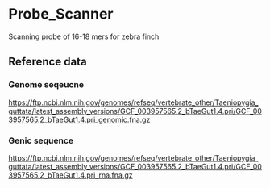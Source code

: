 # Probe_Scanner
Scanning probe of 16-18 mers for zebra finch

## Reference data
### Genome seqeucne
https://ftp.ncbi.nlm.nih.gov/genomes/refseq/vertebrate_other/Taeniopygia_guttata/latest_assembly_versions/GCF_003957565.2_bTaeGut1.4.pri/GCF_003957565.2_bTaeGut1.4.pri_genomic.fna.gz
### Genic sequence
https://ftp.ncbi.nlm.nih.gov/genomes/refseq/vertebrate_other/Taeniopygia_guttata/latest_assembly_versions/GCF_003957565.2_bTaeGut1.4.pri/GCF_003957565.2_bTaeGut1.4.pri_rna.fna.gz

